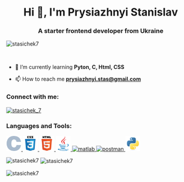 <h1 align="center">Hi 👋, I'm Prysiazhnyi Stanislav</h1>
<h3 align="center">A starter frontend developer from Ukraine</h3>


<p align="left"> <img src="https://komarev.com/ghpvc/?username=stasichek7&label=Profile%20views&color=0e75b6&style=flat" alt="stasichek7" /> </p>

<p align="left"> <a href="https://twitter.com/" target="blank"><img src="https://img.shields.io/twitter/follow/?logo=twitter&style=for-the-badge" alt="" /></a> </p>

- 🌱 I’m currently learning **Pyton, C, Html, CSS**

- 📫 How to reach me **prysiazhnyi.stas@gmail.com**

<h3 align="left">Connect with me:</h3>
<p align="left">
<a href="https://instagram.com/stasichek_7" target="blank"><img align="center" src="https://raw.githubusercontent.com/rahuldkjain/github-profile-readme-generator/master/src/images/icons/Social/instagram.svg" alt="stasichek_7" height="30" width="40" /></a>
</p>

<h3 align="left">Languages and Tools:</h3>
<p align="left"> <a href="https://www.cprogramming.com/" target="_blank" rel="noreferrer"> <img src="https://raw.githubusercontent.com/devicons/devicon/master/icons/c/c-original.svg" alt="c" width="40" height="40"/> </a> <a href="https://www.w3schools.com/css/" target="_blank" rel="noreferrer"> <img src="https://raw.githubusercontent.com/devicons/devicon/master/icons/css3/css3-original-wordmark.svg" alt="css3" width="40" height="40"/> </a> <a href="https://www.w3.org/html/" target="_blank" rel="noreferrer"> <img src="https://raw.githubusercontent.com/devicons/devicon/master/icons/html5/html5-original-wordmark.svg" alt="html5" width="40" height="40"/> </a> <a href="https://www.java.com" target="_blank" rel="noreferrer"> <img src="https://raw.githubusercontent.com/devicons/devicon/master/icons/java/java-original.svg" alt="java" width="40" height="40"/> </a> <a href="https://www.mathworks.com/" target="_blank" rel="noreferrer"> <img src="https://upload.wikimedia.org/wikipedia/commons/2/21/Matlab_Logo.png" alt="matlab" width="40" height="40"/> </a> <a href="https://postman.com" target="_blank" rel="noreferrer"> <img src="https://www.vectorlogo.zone/logos/getpostman/getpostman-icon.svg" alt="postman" width="40" height="40"/> </a> <a href="https://www.python.org" target="_blank" rel="noreferrer"> <img src="https://raw.githubusercontent.com/devicons/devicon/master/icons/python/python-original.svg" alt="python" width="40" height="40"/> </a> </p>

<p><img align="left" src="https://github-readme-stats.vercel.app/api/top-langs?username=stasichek7&show_icons=true&locale=en&layout=compact" alt="stasichek7" /></p>

<p>&nbsp;<img align="center" src="https://github-readme-stats.vercel.app/api?username=stasichek7&show_icons=true&locale=en" alt="stasichek7" /></p>

<p><img align="center" src="https://github-readme-streak-stats.herokuapp.com/?user=stasichek7&" alt="stasichek7" /></p>
